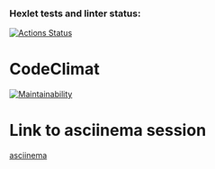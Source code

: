 ### Hexlet tests and linter status:
[![Actions Status](https://github.com/IvanLiVa/frontend-project-44/actions/workflows/hexlet-check.yml/badge.svg)](https://github.com/IvanLiVa/frontend-project-44/actions)

# CodeClimat
[![Maintainability](https://api.codeclimate.com/v1/badges/003b1743636d3068ff0d/maintainability)](https://codeclimate.com/github/IvanLiVa/frontend-project-44/maintainability)

# Link to asciinema session
[asciinema](https://asciinema.org/a/hzr10TmDvOcMiRkmuNsAm6KAz)